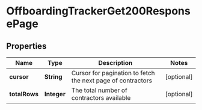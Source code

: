 

# OffboardingTrackerGet200ResponsePage


## Properties

| Name | Type | Description | Notes |
|------------ | ------------- | ------------- | -------------|
|**cursor** | **String** | Cursor for pagination to fetch the next page of contractors |  [optional] |
|**totalRows** | **Integer** | The total number of contractors available |  [optional] |



